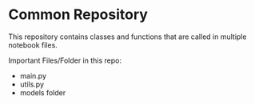 # Common Repository

This repository contains classes and functions that are called in multiple notebook files.

Important Files/Folder in this repo:
  * main.py
  * utils.py
  * models folder
